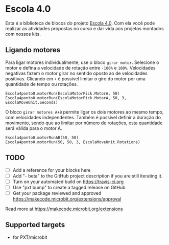 # Escola 4.0
Esta é a biblioteca de blocos do projeto [Escola 4.0](https://www.escola4pontozero.com.br/). Com ela você pode realizar as atividades propostas no curso e dar vida aos projetos montados com nossos kits.

## Ligando motores
Para ligar motores individualmente, use o bloco `girar motor`. Selecione o motor e defina a velocidade de rotação entre `-100%` e `100%`. Velocidades negativas fazem o motor girar no sentido oposto ao de velocidades positivas. Clicando em `+` é possível limitar o giro do motor por uma quantidade de tempo ou rotações.

```blocks
Escola4ponto0.motorRun(EscolaMotorPick.MotorA, 50)
Escola4ponto0.motorRun(EscolaMotorPick.MotorA, 50, 3, EscolaMoveUnit.Seconds)
```

O bloco `girar motores A+B` permite ligar os dois motores ao mesmo tempo, com velocidades independentes. Também é possível definir a duração do movimento, sendo que ao limitar por número de rotações, esta quantidade será válida para o motor A.

```blocks
Escola4ponto0.motorRunAB(50, 50)
Escola4ponto0.motorRun(50, 50, 3, EscolaMoveUnit.Rotations)
```

## TODO

- [ ] Add a reference for your blocks here
- [ ] Add "- beta" to the GitHub project description if you are still iterating it.
- [ ] Turn on your automated build on https://travis-ci.org
- [ ] Use "pxt bump" to create a tagged release on GitHub
- [ ] Get your package reviewed and approved https://makecode.microbit.org/extensions/approval

Read more at https://makecode.microbit.org/extensions

## Supported targets

* for PXT/microbit

